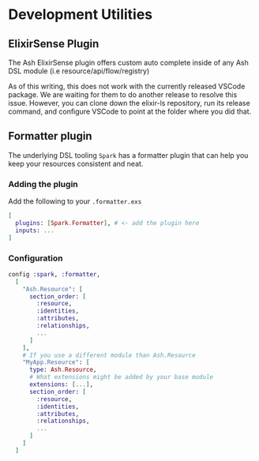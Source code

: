# Development Utilities

## ElixirSense Plugin

The Ash ElixirSense plugin offers custom auto complete inside of any Ash DSL module (i.e resource/api/flow/registry)

As of this writing, this does not work with the currently released VSCode package. We are waiting for them to do another release
to resolve this issue. However, you can clone down the elixir-ls repository, run its release command, and configure VSCode to point
at the folder where you did that.

## Formatter plugin

The underlying DSL tooling `Spark` has a formatter plugin that can help you keep your resources consistent and neat.

### Adding the plugin

Add the following to your `.formatter.exs`

```elixir
[
  plugins: [Spark.Formatter], # <- add the plugin here
  inputs: ...
]
```

### Configuration

```elixir
config :spark, :formatter,
  [
    "Ash.Resource": [
      section_order: [
        :resource,
        :identities,
        :attributes,
        :relationships,
        ...
      ]
    ],
    # If you use a different module than Ash.Resource
    "MyApp.Resource": [
      type: Ash.Resource,
      # What extensions might be added by your base module
      extensions: [...],
      section_order: [
        :resource,
        :identities,
        :attributes,
        :relationships,
        ...
      ]
    ]
  ]
```
